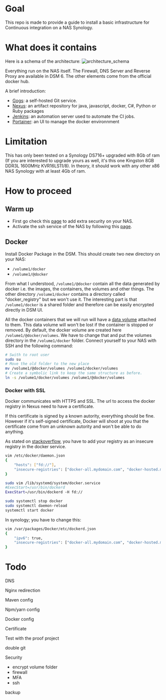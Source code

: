 # Goal

This repo is made to provide a guide to install a basic infrastructure for Continuous integration on a NAS Synology.

# What does it contains

Here is a schema of the architecture:
![architecture_schema](https://rawgit.com/Winbee/SynoCI/master/extra/architecture_schema.svg)

Everything run on the NAS itself. The Firewall, DNS Server and Reverse Proxy are available in DSM 6. The other elements come from the official docker hub.

A brief introduction:
- [Gogs](https://github.com/gogits/gogs): a self-hosted Git service.
- [Nexus](https://books.sonatype.com/nexus-book/reference3/): an artifact repository for java, javascript, docker, C#, Python or Ruby packages
- [Jenkins](https://jenkins.io/): an automation server used to automate the CI jobs.
- [Portainer](http://portainer.io/): an UI to manage the docker environnment

# Limitation

This has only been tested on a Synology DS716+ upgraded with 8Gb of ram (If you are interested to upgrade yours as well, it's this one 	Kingston 8GB DDR3L 1600MHz KVR16LS11/8). In theory, it should work with any other x86 NAS Synology with at least 4Gb of ram.

# How to proceed
## Warm up
- First go check this [page](https://www.synology.com/en-global/knowledgebase/DSM/tutorial/General/How_to_add_extra_security_to_your_Synology_NAS) to add extra security on your NAS.
- Activate the ssh service of the NAS by following this [page](https://www.synology.com/en-global/knowledgebase/DSM/help/DSM/AdminCenter/system_terminal).


## Docker
Install Docker Package in the DSM. This should create two new directory on your NAS:
  - ```/volume1/docker```
  - ```/volume1/@docker```
  
From what I understood, ```/volume1/@docker``` contain all the data generated by docker i.e. the images, the containers, the volumes and other things. The other directory ```/volume1/docker``` contains a directory called "docker_registry" but we won't use it. The interesting part is that ```/volume1/docker``` is a shared folder and therefore can be easily encrypted directly in DSM UI.

All the docker containers that we will run will have a [data volume](https://docs.docker.com/engine/tutorials/dockervolumes/#data-volumes) attached to them. This data volume will won't be lost if the container is stopped or removed. By default, the docker volume are created 
here ```/volume1/@docker/volumes```. We have to change that and put the volumes directory in the ```/volume1/docker``` folder. Connect 
yourself to your NAS with SSH and the following command:
``` bash
# Swith to root user
sudo su
# Move the old folder to the new place
mv /volume1/@docker/volumes /volume1/docker/volumes
# Create a symbolic link to keep the same structure as before.
ln -s /volume1/docker/volumes /volume1/@docker/volumes
```

### Docker with SSL
Docker communicates with HTTPS and SSL. The url to access the docker registry in Nexus need to have a certificate.

If this certificate is signed by a known autority, everything should be fine. However if it's self-signed certificate, Docker will shoot at you that the certificate come from an unknown autority and won't be able to do anything.

As stated on [stackoverflow](http://stackoverflow.com/questions/26710153/remote-access-to-a-private-docker-registry), you have to add your registry as an insecure registry in the docker service.

``` bash
vim /etc/docker/daemon.json 
{
	"hosts": ["fd://"],
	"insecure-registries": ["docker-all.mydomain.com", "docker-hosted.mydomain.com"]
}
```

``` bash
sudo vim /lib/systemd/system/docker.service
#ExecStart=/usr/bin/dockerd
ExecStart=/usr/bin/dockerd -H fd://
```

``` bash
sudo systemctl stop docker
sudo systemctl daemon-reload
systemctl start docker
```

In synology; you have to change this:
``` bash
vim /var/packages/Docker/etc/dockerd.json 
{
	"ipv6": true,
	"insecure-registries": ["docker-all.mydomain.com", "docker-hosted.mydomain.com"]
}
```

# Todo

DNS

Nginx redirection

Maven config

Npm/yarn config

Docker config

Certificate

Test with the proof project

double git

Security
- encrypt volume folder
- firewall
- MFA
- ssh

backup


